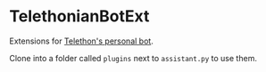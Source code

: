 # TelethonianBotExt

Extensions for [Telethon's personal bot](https://github.com/LonamiWebs/Telethon/blob/master/telethon_examples/assistant.py).

Clone into a folder called `plugins` next to `assistant.py` to use them.
